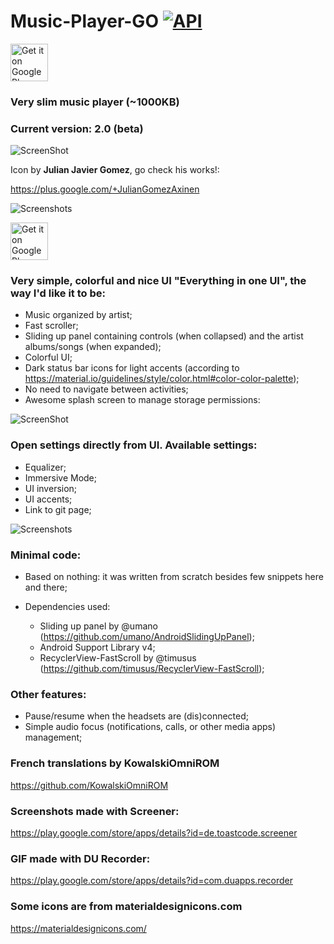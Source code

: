 # Music-Player-GO [![API](https://img.shields.io/badge/API-21%2B-blue.svg?style=flat-square)](https://android-arsenal.com/api?level=21)
<a href="https://play.google.com/apps/testing/com.iven.musicplayergo" target="_blank">
  <img alt="Get it on Google Play"
       src="https://play.google.com/intl/en_us/badges/images/generic/en-play-badge.png" height="60"/>
</a>



### Very slim music player (~1000KB)

### Current version: 2.0 (beta)

![ScreenShot](https://raw.githubusercontent.com/enricocid/Music-Player-GO/master/icon.png)

Icon by **Julian Javier Gomez**, go check his works!:

https://plus.google.com/+JulianGomezAxinen

![Screenshots](https://raw.githubusercontent.com/enricocid/Music-Player-GO/master/art8.png)

<a href="https://play.google.com/apps/testing/com.iven.musicplayergo" target="_blank">
  <img alt="Get it on Google Play"
       src="https://play.google.com/intl/en_us/badges/images/generic/en-play-badge.png" height="60"/>
</a>



### Very simple, colorful and nice UI "Everything in one UI", the way I'd like it to be:

- Music organized by artist;
- Fast scroller;
- Sliding up panel containing controls (when collapsed) and the artist albums/songs (when expanded);
- Colorful UI;
- Dark status bar icons for light accents
(according to https://material.io/guidelines/style/color.html#color-color-palette);
- No need to navigate between activities;
- Awesome splash screen to manage storage permissions:

![ScreenShot](https://raw.githubusercontent.com/enricocid/Music-Player-GO/master/permissions.gif)

### Open settings directly from UI. Available settings: 

- Equalizer;
- Immersive Mode;
- UI inversion;
- UI accents;
- Link to git page;

![Screenshots](https://raw.githubusercontent.com/enricocid/Music-Player-GO/master/settings4.gif)

### Minimal code:

- Based on nothing: it was written from scratch besides few snippets here and there;
- Dependencies used: 

  - Sliding up panel by @umano (https://github.com/umano/AndroidSlidingUpPanel);
  - Android Support Library v4;
  - RecyclerView-FastScroll by @timusus (https://github.com/timusus/RecyclerView-FastScroll);

### Other features: 

- Pause/resume when the headsets are (dis)connected;
- Simple audio focus (notifications, calls, or other media apps) management;

### French translations by KowalskiOmniROM
https://github.com/KowalskiOmniROM

### Screenshots made with Screener:
https://play.google.com/store/apps/details?id=de.toastcode.screener

### GIF made with DU Recorder:
https://play.google.com/store/apps/details?id=com.duapps.recorder

### Some icons are from materialdesignicons.com
https://materialdesignicons.com/

